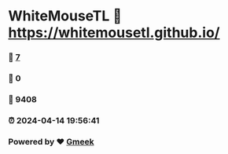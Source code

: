 # WhiteMouseTL :link: https://whitemousetl.github.io/ 
### :page_facing_up: [7](https://whitemousetl.github.io//tag.html) 
### :speech_balloon: 0 
### :hibiscus: 9408 
### :alarm_clock: 2024-04-14 19:56:41 
### Powered by :heart: [Gmeek](https://github.com/Meekdai/Gmeek)
